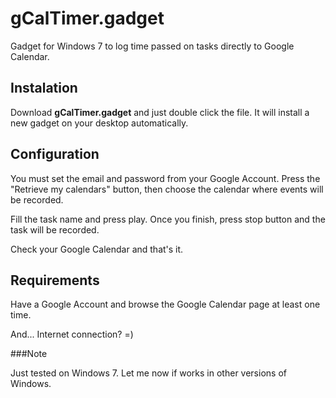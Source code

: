 gCalTimer.gadget
================

Gadget for Windows 7 to log time passed on tasks directly to Google Calendar.


Instalation
-----------

Download **gCalTimer.gadget** and just double click the file. It will install a new gadget on your desktop automatically.


Configuration
-------------

You must set the email and password from your Google Account. Press the 
"Retrieve my calendars" button, then choose the calendar where events will be 
recorded.

Fill the task name and press play. Once you finish, press stop button and the
task will be recorded.

Check your Google Calendar and that's it.


Requirements
------------

Have a Google Account and browse the Google Calendar page at least one time.

And... Internet connection? =)


###Note

Just tested on Windows 7. Let me now if works in other versions of Windows.